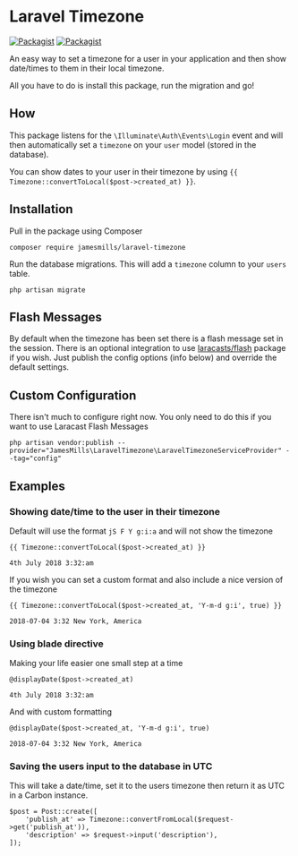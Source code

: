 # Laravel Timezone

[![Packagist](https://img.shields.io/packagist/v/jamesmills/laravel-timezone.svg?style=flat-square)](https://packagist.org/packages/jamesmills/laravel-timezone)
[![Packagist](https://img.shields.io/packagist/l/jamesmills/laravel-timezone.svg?style=flat-square)]()

An easy way to set a timezone for a user in your application and then show date/times to them in their local timezone. 

All you have to do is install this package, run the migration and go!

## How 

This package listens for the `\Illuminate\Auth\Events\Login` event and will then automatically set a `timezone` on your `user` model (stored in the database). 

You can show dates to your user in their timezone by using `{{ Timezone::convertToLocal($post->created_at) }}`.

## Installation

Pull in the package using Composer

```
composer require jamesmills/laravel-timezone
```

Run the database migrations. This will add a `timezone` column to your `users` table.

```
php artisan migrate
```

## Flash Messages

By default when the timezone has been set there is a flash message set in the session. There is an optional integration to use [laracasts/flash](https://github.com/laracasts/flash) package if you wish. Just publish the config options (info below) and override the default settings.  


## Custom Configuration

There isn't much to configure right now. You only need to do this if you want to use Laracast Flash Messages
```
php artisan vendor:publish --provider="JamesMills\LaravelTimezone\LaravelTimezoneServiceProvider" --tag="config"
```

## Examples

### Showing date/time to the user in their timezone

Default will use the format `jS F Y g:i:a` and will not show the timezone
```
{{ Timezone::convertToLocal($post->created_at) }}

4th July 2018 3:32:am
```

If you wish you can set a custom format and also include a nice version of the timezone

```
{{ Timezone::convertToLocal($post->created_at, 'Y-m-d g:i', true) }}

2018-07-04 3:32 New York, America
```

### Using blade directive

Making your life easier one small step at a time

```
@displayDate($post->created_at)

4th July 2018 3:32:am
```

And with custom formatting

```
@displayDate($post->created_at, 'Y-m-d g:i', true)

2018-07-04 3:32 New York, America
```


### Saving the users input to the database in UTC

This will take a date/time, set it to the users timezone then return it as UTC in a Carbon instance.

```
$post = Post::create([
    'publish_at' => Timezone::convertFromLocal($request->get('publish_at')),
    'description' => $request->input('description'),
]);
```


